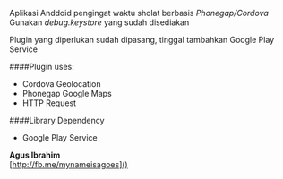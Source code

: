 Aplikasi Anddoid pengingat waktu sholat berbasis *Phonegap/Cordova*
Gunakan _debug.keystore_ yang sudah disediakan

Plugin yang diperlukan sudah dipasang, tinggal tambahkan Google Play Service

####Plugin uses:
* Cordova Geolocation
* Phonegap Google Maps
* HTTP Request

####Library Dependency
* Google Play Service



**Agus Ibrahim**<br>
[http://fb.me/mynameisagoes]()

